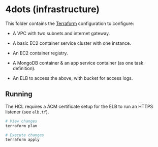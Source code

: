 # 4dots (infrastructure)

This folder contains the [Terraform](https://www.terraform.io/) configuration to configure:

* A VPC with two subnets and internet gateway.

* A basic EC2 container service cluster with one instance.

* An EC2 container registry.

* A MongoDB container & an app service container (as one task definition).

* An ELB to access the above, with bucket for access logs.

## Running

The HCL requires a ACM certificate setup for the ELB to run an HTTPS listener (see `elb.tf`).

```bash
# View changes
terraform plan

# Execute changes
terraform apply
```
